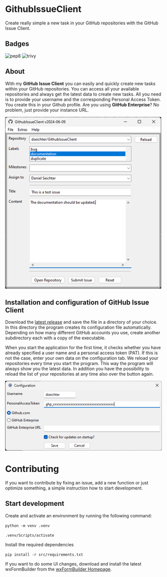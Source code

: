 # GithubIssueClient

Create really simple a new task in your GitHub repositories with the GitHub Issue Client.

## Badges

![pep8](https://github.com/dseichter/GithubIssueClient/actions/workflows/pep8.yml/badge.svg)
![trivy](https://github.com/dseichter/GithubIssueClient/actions/workflows/trivy.yml/badge.svg)

## About

With my **GitHub Issue Client** you can easily and quickly create new tasks within your GitHub repositories. You can access all your available repositories and always get the latest data to create new tasks. All you need is to provide your username and the corresponding Personal Access Token. You create this in your Github profile. Are you using **GitHub Enterprise**? No problem, just provide your instance URL.

![GitHub Issue Client](/images/githubissueclient.png "GitHub Issue Client")

## Installation and configuration of GitHub Issue Client

Download the [latest release](https://github.com/dseichter/GithubIssueClient/releases) and save the file in a directory of your choice. In this directory the program creates its configuration file automatically. Depending on how many different GitHub accounts you use, create another subdirectory each with a copy of the executable.

When you start the application for the first time, it checks whether you have already specified a user name and a personal access token (PAT). If this is not the case, enter your own data on the configuration tab. We reload your repositories every time you start the program. This way the program will always show you the latest data. In addition you have the possibility to reload the list of your repositories at any time also over the button again.

![GitHub Issue Client - Configuration](/images/githubissueclient_configuration.png "GitHub Issue Client - Configuration")

# Contributing

If you want to contribute by fixing an issue, add a new function or just optimize something, a simple instruction how to start development.

## Start development

Create and activate an environment by running the following command:

```python -m venv .venv```

```.venv/Scripts/activate```

Install the required dependencies

```pip install -r src/requirements.txt```

If you want to do some UI changes, download and install the latest wxFormBuilder from the [wxFormBuilder Homepage](https://github.com/wxFormBuilder/wxFormBuilder).
